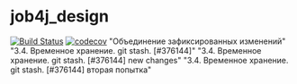 # job4j_design

[![Build Status](https://travis-ci.org/Ox1D666/job4j_design.svg?branch=master)](https://travis-ci.org/Ox1D666/job4j_design)
[![codecov](https://codecov.io/gh/Ox1D666/job4j_design/branch/master/graph/badge.svg)](https://codecov.io/gh/Ox1D666/job4j_design)
"Объединение зафиксированных изменений"
"3.4. Временное хранение. git stash. [#376144]"
"3.4. Временное хранение. git stash. [#376144] new changes"
"3.4. Временное хранение. git stash. [#376144] вторая попытка"